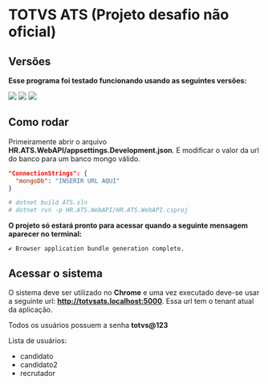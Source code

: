 # TOTVS ATS (Projeto desafio não oficial)

## Versões

**Esse programa foi testado funcionando usando as seguintes versões:**

![](https://img.shields.io/badge/dotnet-v5.0.103-blue)
![](https://img.shields.io/badge/node-v14.16.1-blue)
![](https://img.shields.io/badge/npm-v7.11.2-blue)

## Como rodar

Primeiramente abrir o arquivo **HR.ATS.WebAPI/appsettings.Development.json**. E modificar o valor da url do banco para um banco mongo válido.

```json
"ConnectionStrings": {
  "mongoDb": "INSERIR URL AQUI"
}
```

```bash
# dotnet build ATS.sln
# dotnet run -p HR.ATS.WebAPI/HR.ATS.WebAPI.csproj 
```

**O projeto só estará pronto para acessar quando a seguinte mensagem aparecer no terminal:**

```
✔ Browser application bundle generation complete.
```

## Acessar o sistema

O sistema deve ser utilizado no **Chrome** e uma vez executado deve-se usar a seguinte url: **http://totvsats.localhost:5000**. Essa url tem o tenant atual da aplicação.

Todos os usuários possuem a senha **totvs@123**

Lista de usuários:
- candidato
- candidato2
- recrutador
